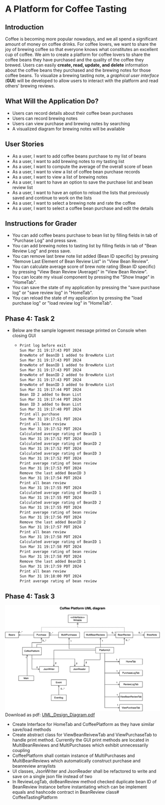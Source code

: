 # A Platform for Coffee Tasting

## Introduction

Coffee is becoming more popular nowadays, and we all spend a significant amount of money on coffee drinks. For coffee lovers, we want to share the joy of brewing coffee so that everyone knows what constitutes an excellent cup of coffee. We aim to create a platform for coffee lovers to share the coffee beans they have purchased and the quality of the coffee they brewed. Users can easily **create, read, update, and delete** information about the coffee beans they purchased and the brewing notes for those coffee beans. To visualize a brewing tasting note, a *graphical user interface* (**GUI**) will be developed to allow users to interact with the platform and read others' brewing reviews.

## What Will the Application Do?

- Users can record details about their coffee bean purchases
- Users can record brewing notes
- Users can view purchase and brewing notes by searching
- A visualized diagram for brewing notes will be available

## User Stories
- As a user, I want to add coffee beans purchase to my list of beans
- As a user, I want to add brewing notes to my tasting list
- As a user, I want to compute the average of the overall score of bean
- As a user, I want to view a list of coffee bean purchase records
- As a user, I want to view a list of brewing notes
- As a user, I want to have an option to save the purchase list and bean review list
- As a user, I want to have an option to reload the lists that previously saved and continue to work on the lists
- As a user, I want to select a brewing note and rate the coffee
- As a user, I want to select a coffee bean purchase and edit the details


## Instructions for Grader

- You can add coffee beans purchase to bean list by filling fields in tab of "Purchase Log" and press save.
- You can add brewing notes to tasting list by filling fields in tab of "Bean Review Log" and press save.
- You can remove last brew note list added (Bean ID specific) by pressing "Remove Last Element of Bean Review List" in "View Bean Review".
- You can calculate average score of brew note rating (Bean ID specific) by pressing "View Bean Review (Average)" in "View Bean Review".
- You can locate my visual component by pressing the "Show Image" in "HomeTab".
- You can save the state of my application by pressing the "save purchase log" or "save review log" in "HomeTab".
- You can reload the state of my application by pressing the "load purchase log" or "load review log" in "HomeTab".

## Phase 4: Task 2
- Below are the sample logevent message printed on Console when closing GUI 
  -     Print log before exit 
        Sun Mar 31 19:17:43 PDT 2024
        BrewNote of BeanID 1 added to BrewNote List
        Sun Mar 31 19:17:43 PDT 2024
        BrewNote of BeanID 1 added to BrewNote List
        Sun Mar 31 19:17:43 PDT 2024
        BrewNote of BeanID 2 added to BrewNote List
        Sun Mar 31 19:17:43 PDT 2024
        BrewNote of BeanID 3 added to BrewNote List
        Sun Mar 31 19:17:44 PDT 2024
        Bean ID 2 added to Bean List
        Sun Mar 31 19:17:44 PDT 2024
        Bean ID 3 added to Bean List
        Sun Mar 31 19:17:48 PDT 2024
        Print all purchase
        Sun Mar 31 19:17:51 PDT 2024
        Print all bean review
        Sun Mar 31 19:17:52 PDT 2024
        Calculated average rating of BeanID 1
        Sun Mar 31 19:17:52 PDT 2024
        Calculated average rating of BeanID 2
        Sun Mar 31 19:17:52 PDT 2024
        Calculated average rating of BeanID 3
        Sun Mar 31 19:17:52 PDT 2024
        Print average rating of bean review
        Sun Mar 31 19:17:53 PDT 2024
        Remove the last added BeanID 3
        Sun Mar 31 19:17:54 PDT 2024
        Print all bean review
        Sun Mar 31 19:17:55 PDT 2024
        Calculated average rating of BeanID 1
        Sun Mar 31 19:17:55 PDT 2024
        Calculated average rating of BeanID 2
        Sun Mar 31 19:17:55 PDT 2024
        Print average rating of bean review
        Sun Mar 31 19:17:56 PDT 2024
        Remove the last added BeanID 2
        Sun Mar 31 19:17:57 PDT 2024
        Print all bean review
        Sun Mar 31 19:17:58 PDT 2024
        Calculated average rating of BeanID 1
        Sun Mar 31 19:17:58 PDT 2024
        Print average rating of bean review
        Sun Mar 31 19:17:58 PDT 2024
        Remove the last added BeanID 1
        Sun Mar 31 19:17:59 PDT 2024
        Print all bean review
        Sun Mar 31 19:18:00 PDT 2024
        Print average rating of bean review 

## Phase 4: Task 3
![UML_Design_Diagram.jpg](src%2FUML_Design_Diagram.jpg)
Download as pdf: [UML_Design_Diagram.pdf](src%2FUML_Design_Diagram.pdf)
- Create Interface for HomeTab and CoffeePlatform as they have similar save/load methods
- Create abstract class for ViewBeanReivewTab and ViewPurchaseTab to handle print method. Currently the GUI print methods are located in MultiBeanReviews and MultiPurchases which exhibit unnecessarily coupling
- CoffeePlatform shall contain instance of MultiPurchases and MultiBeanReviews which automatically construct purchase and beanreview arraylists
- UI classes, JsonWriter and JsonReader shall be refactored to write and save on a single json file instead of two
- In ReviewLogTab, doBeanReview method checked duplicate bean ID of BeanReview Instance before instantiating which can be implement equals and hashcode contract in BeanReview class# CoffeeTastingPlatform
